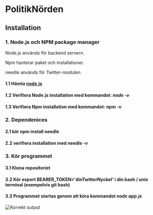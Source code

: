 # PolitikNörden

## Installation

### **1. Node.js och NPM package manager**
Node.js används för backend servern.

Npm hanterar paket och installationer.

needle används för Twitter-modulen.

   #### 1.1 Hämta [node.js](https://nodejs.org/en/download/ "node.js")
   #### 1.2 Verifiera Node.js installation med kommandot: *node -v*
   #### 1.3 Verifiera Npm installation med  kommandot: *npm -v*

### **2. Dependenices**

 #### 2.1 kör npm install needle
 
 #### 2.2 verifiera installation med **needle -v**
   
### 3. Kör programmet

#### 3.1 Klona repositoriet

#### 3.2 Kör export BEARER_TOKEN='dinTwitterNyckel' i din bash / unix terminal (exempelvis git bash)

#### 3.3 Programmet startas genom att köra kommandot  *node app.js*

![Korrekt output](https://i.imgur.com/W9hQQh7.png)
